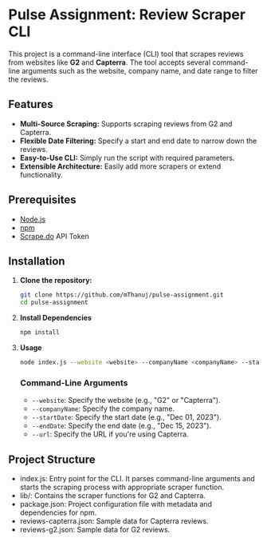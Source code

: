 # Pulse Assignment: Review Scraper CLI

This project is a command-line interface (CLI) tool that scrapes reviews from websites like **G2** and **Capterra**. The tool accepts several command-line arguments such as the website, company name, and date range to filter the reviews.

## Features

- **Multi-Source Scraping:** Supports scraping reviews from G2 and Capterra.
- **Flexible Date Filtering:** Specify a start and end date to narrow down the reviews.
- **Easy-to-Use CLI:** Simply run the script with required parameters.
- **Extensible Architecture:** Easily add more scrapers or extend functionality.

## Prerequisites

- [Node.js](https://nodejs.org/)
- [npm](https://www.npmjs.com/)
- [Scrape.do](https://scrape.do/) API Token

## Installation

1. **Clone the repository:**

   ```bash
   git clone https://github.com/mThanuj/pulse-assignment.git
   cd pulse-assignment
   ```

2. **Install Dependencies**

   ```bash
   npm install
   ```

3. **Usage**

   ```bash
   node index.js --website <website> --companyName <companyName> --startDate <startDate> --endDate <endDate> --url <only-if-you-use-capterra>
   ```

   ### Command-Line Arguments

   - `--website`: Specify the website (e.g., "G2" or "Capterra").
   - `--companyName`: Specify the company name.
   - `--startDate`: Specify the start date (e.g., "Dec 01, 2023").
   - `--endDate`: Specify the end date (e.g., "Dec 15, 2023").
   - `--url`: Specify the URL if you're using Capterra.

## Project Structure

- index.js: Entry point for the CLI. It parses command-line arguments and starts the scraping process with appropriate scraper function.
- lib/: Contains the scraper functions for G2 and Capterra.
- package.json: Project configuration file with metadata and dependencies for npm.
- reviews-capterra.json: Sample data for Capterra reviews.
- reviews-g2.json: Sample data for G2 reviews.
